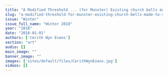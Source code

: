 ```yaml
---
title: "A Modified Threshold ... (for Munster) Existing church bells made to ring at a (slightly) higher pitch"
slug: "a-modified-threshold-for-munster-existing-church-bells-made-to-ring-at-a-slightly-higher-pitch"
issue: "Winter"
issue_full_name: "Winter 2018"
year: "2018"
date: "2018-01-01"
authors: ['Cerith Wyn Evans']
section: "art"
audio: []
main_image: ""
banner_image: ""
images: ['sites/default/files/CerithWynEvans.jpg']
videos: []
---
```

